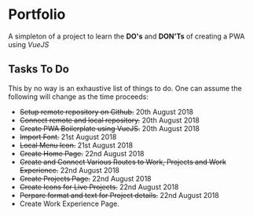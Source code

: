 
# Portfolio
A simpleton of a project to learn the **DO's** and **DON'Ts** of creating a PWA using 
_VueJS_

## Tasks To Do
This by no way is an exhaustive list of things to do. One can assume the following will change as the time proceeds:
 
+ ~~Setup remote repository on Github.~~ 20th August 2018
+ ~~Connect remote and local repository.~~ 20th August 2018
+ ~~Create PWA Boilerplate using VueJS.~~ 20th August 2018
+ ~~Import Font.~~ 21st August 2018
+ ~~Local Menu Icon.~~ 21st August 2018
+ ~~Create Home Page.~~ 22nd August 2018
+ ~~Create and Connect Various Routes to Work, Projects and Work Experience.~~ 22nd August 2018
+ ~~Create Projects Page.~~ 22nd August 2018
+ ~~Create Icons for Live Projects.~~ 22nd August 2018
+ ~~Perpare format and text for Project details.~~ 22nd August 2018
+ Create Work Experience Page.

